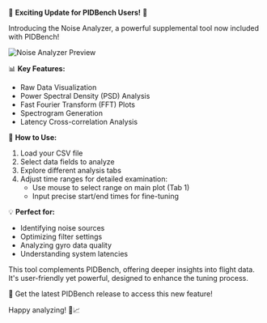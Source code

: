 🚀 **Exciting Update for PIDBench Users!** 🚀

Introducing the Noise Analyzer, a powerful supplemental tool now included with PIDBench!

![Noise Analyzer Preview](https://github.com/redjacketKR/PIDBench/releases/download/v0.9.2/P8HNqJq1Od.png)

📊 **Key Features:**
- Raw Data Visualization
- Power Spectral Density (PSD) Analysis
- Fast Fourier Transform (FFT) Plots
- Spectrogram Generation
- Latency Cross-correlation Analysis

🔧 **How to Use:**
1. Load your CSV file
2. Select data fields to analyze
3. Explore different analysis tabs
4. Adjust time ranges for detailed examination:
   - Use mouse to select range on main plot (Tab 1)
   - Input precise start/end times for fine-tuning

💡 **Perfect for:**
- Identifying noise sources
- Optimizing filter settings
- Analyzing gyro data quality
- Understanding system latencies

This tool complements PIDBench, offering deeper insights into flight data. It's user-friendly yet powerful, designed to enhance the tuning process.

🔗 Get the latest PIDBench release to access this new feature!

Happy analyzing! 🚁📈
